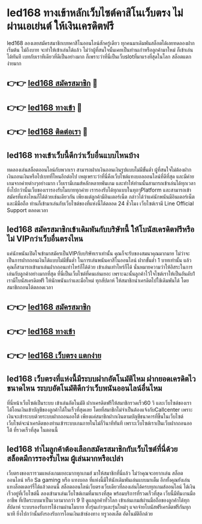 # led168 ทางเข้าหลักเว็บไซต์คาสิโนเว็บตรง ไม่ผ่านเอเย่นต์ ให้เงินเครดิตฟรี

led168 ลองเลยสมัครสมาชิกเบทคาสิโนออนไลน์สักครู่เดียว ทุกคนมาเดิมพันสล็อตได้เลยทดลองฝากเริ่มต้น ไม่ถึงบาท จะทำให้เข้าเล่นได้แล้ว ไม่ว่าผู้ที่สนใจนั้นเคยเป็นท่านเก่าหรือลูกค้ามาใหม่ ก็เข้าเล่นได้ทันที เบทกับเราทีเดียวที่ดีเป็นอย่างมาก ก็เพราะว่าที่นี่เป็นเว็บslotที่มาแรงที่สุดในโลก สล็อตแตกง่ายมาก

## 👉👉 [led168 สมัครสมาชิก](https://bit.ly/3Ckzg5n) 🎰
## 👉👉 [led168 ทางเข้า](https://bit.ly/3Ckzg5n) 🎰
## 👉👉 [led168 ติดต่อเรา](https://bit.ly/3Ckzg5n) 🎰

## led168 ทางเข้าเว็บนี้ดีกว่าเว็บอื่นแบบไหนบ้าง
ทดลองเล่นสล็อตออนไลน์กับพวกเรา สามารถฝากเงินถอนเงินรูปแบบไม่มีขั้นต่ำ ผู้ที่สนใจไม่ต้องฝากเงินถอนเงินหรือไปเบทที่ไหนอีกต่อไป เหตุเพราะว่าที่นี่คือเว็บไซต์แทงบอลออนไลน์ที่ดีที่สุด และมีค่ายเกมจากค่ายต่างๆอย่างมาก เว็บเรามีเกมส์หลักหลายพันเกม และทำให้ท่านนั้นสามารถเข้าเล่นได้ทุกเวลา ยิ่งไปกว่านั้นเว็บของเรารองรับโมบายทุกค่าย เรารองรับได้ทุกแบบในทุกๆPlatform และสามารถเข้าสมัครที่แห่งไหนก็ได้ด้วยเช่นเดียวกัน เพียงแต่ลูกค้ามีอินเตอร์เน็ต กล่าวได้ว่าแค่นักพนันมีอินเตอร์เน็ตและมีมือถือ ท่านก็เข้ามาเล่นกับเว็บไซต์ของที่แห่งนี้ได้ตลอด 24 ชั่วโมง เว็บไซต์เรามี Line Official Support ตลอดเวลา

## led168 สมัครสมาชิกเข้าเดิมพันกับบริษัทนี้ ให้โบนัสเครดิตฟรีหรือไม่ VIPกว่าเว็บอื่นตรงไหน
แค่นักพนันเปิดใจเข้ามาสมัครเป็นVIPกับบริษัทเราเท่านั้น คุณก็จะรับของสมนาคุณมากมาย ไม่ว่าจะเป็นการฝากถอนเงินได้แบบไม่มีขั้นต่ำ ในการเล่นพนันคาสิโนออนไลน์ ฝากขั้นต่ำ 1 บาทเท่านั้น แล้วคุณก็สามารถเข้ามาเล่นฝากถอนเท่าไหร่ก็ได้ด้วย เข้าเล่นเท่าไหร่ก็ได้ นั่นหมายความว่าให้อิสระในการเล่นกับลูกค้าอย่างมากที่สุด ที่นี่เป็นเว็บไซต์ที่คนเล่นเยอะ เพราะฉะนั้นลูกค้าไว้ใจไซต์เราให้เป็นอันดับ1 เรามีโบนัสเครดิตฟรี ให้นักพนันเก่าและมือใหม่ ทุกสัปดาห์ ให้สมาชิกนำเครดิตไปใช้เดิมพันได้ โดยสมาชิกถอนได้ตลอดเวลา

## 👉👉 [led168 สมัครสมาชิก](https://bit.ly/3Ckzg5n)
## 👉👉 [led168 ทางเข้า](https://bit.ly/3Ckzg5n)
## 👉👉 [led168 เว็บตรง แตกง่าย](https://bit.ly/3Ckzg5n)

## led168 เว็บตรงที่แห่งนี้มีระบบฝากอัตโนมัติไหม ฝากยอดเครดิตไวขนาดไหน ระบบอัตโนมัติดีกว่าเว็บพนันออนไลน์อื่นไหม
ที่นี่หน้าเว็บไซต์เป็นระบบ เข้าเล่นอัตโนมัติ ฝากเครดิตฟรีให้สมาชิกรวดเร็ว60 วิ และเว็บไซต์ของเราได้โอนเงินเข้าบัญชีของลูกค้าได้ในเร็วที่สุดเลย โดยที่สมาชิกไม่จำเป็นต้องแจ้งกับCallcenter เพราะเงินจะเข้าระบบด้วยระบบฝากถอนออโต้ เพียงแค่สมาชิกฝากเงินตามบัญชีธนาคารที่ขึ้นในเว็บไซต์ เว็บไซต์จะนำเครดิตของท่านเข้าระบบเกมภายในไม่กี่วินาทีทันที เพราะเว็บไซต์เราเป็นเว็บฝากถอนออโต้ ที่รวดเร็วที่สุด ในตอนนี้

## led168 ทำไมลูกค้าต้องเลือกสมัครสมาชิกกับเว็บไซต์ที่นี่ด้วย สล็อตมีการรองรับไหม ผู้เล่นมากหรือเปล่า
เว็บตรงของเรารวมแหล่งเกมเยอะมากทุกเกมส์ มาให้สมาชิกที่นี่แล้ว ไม่ว่าคุณจะอยากเล่น สล็อตออนไลน์ หรือ Sa gaming หรือ แทงบอล ที่แห่งนี้มีให้นักเดิมพันเล่นแบบมาเต็ม อีกทั้งคุณยังเล่นแทงล็อตเตอร์รี่ได้แล้วตอนนี้ สล็อตออนไลน์เว็บตรงเว็บเดียวที่ลองเล่นได้ครบทุกเกมส์ออนไลน์ ได้เงินเร็วอยู่ที่เว็บไซต์นี้ ลองเข้ามาเล่นเว็บไซต์เกมที่มาแรงที่สุด พร้อมบริการที่รวดเร็วที่สุด เว็บนี้มีทีมงานมืออาชีพ ที่เปิดระบบมาเป็นเวลามากกว่า 9 ปี ดูแลลูกค้าทั่วโลก เข้าเล่นเกมส์ผ่านมือถือของลูกค้าได้ทุกสัปดาห์ ระบบรองรับการใช้งานผ่านโมบาย ทั้งรุ่นเก่าๆและรุ่นใหม่ๆ แจกจ่ายโบนัสฟรีเครดิตฟรีกันทุกนาที ยิ่งไปกว่านั้นยังรองรับการโอนเงินเข้าช่องทาง ทรูวอลเล็ต อัตโนมัติอีกด้วย
